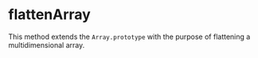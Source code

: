 # flattenArray

This method extends the `Array.prototype` with the purpose of flattening a multidimensional array.
